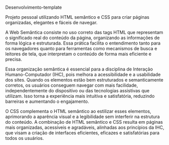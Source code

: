 Desenvolvimento-template

Projeto pessoal utilizando HTML semântico e CSS para criar páginas organizadas, elegantes e fáceis de navegar.

A Web Semântica consiste no uso correto das tags HTML que representam o significado real do conteúdo da página, organizando as informações de forma lógica e estruturada. Essa prática facilita o entendimento tanto para os navegadores quanto para ferramentas como mecanismos de busca e leitores de tela, que interpretam o conteúdo de forma mais eficiente e precisa.

Essa organização semântica é essencial para a disciplina de Interação Humano-Computador (IHC), pois melhora a acessibilidade e a usabilidade dos sites. Quando os elementos estão bem estruturados e semanticamente corretos, os usuários conseguem navegar com mais facilidade, independentemente do dispositivo ou das tecnologias assistivas que utilizam. Isso torna a experiência mais intuitiva e satisfatória, reduzindo barreiras e aumentando o engajamento.

O CSS complementa o HTML semântico ao estilizar esses elementos, aprimorando a aparência visual e a legibilidade sem interferir na estrutura do conteúdo. A combinação de HTML semântico e CSS resulta em páginas mais organizadas, acessíveis e agradáveis, alinhadas aos princípios da IHC, que visam a criação de interfaces eficientes, eficazes e satisfatórias para todos os usuários.
